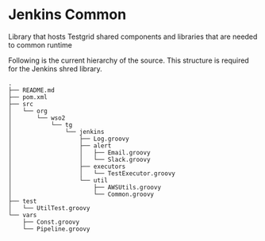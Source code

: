 # Jenkins Common

Library that hosts Testgrid shared components and libraries that are needed to common runtime

Following is the current hierarchy of the source. This structure is required for the Jenkins shred library.
````
.
├── README.md
├── pom.xml
├── src
│   └── org
│       └── wso2
│           └── tg
│               └── jenkins
│                   ├── Log.groovy
│                   ├── alert
│                   │   ├── Email.groovy
│                   │   └── Slack.groovy
│                   ├── executors
│                   │   └── TestExecutor.groovy
│                   └── util
│                       ├── AWSUtils.groovy
│                       └── Common.groovy
├── test
│   └── UtilTest.groovy
└── vars
    ├── Const.groovy
    └── Pipeline.groovy
````